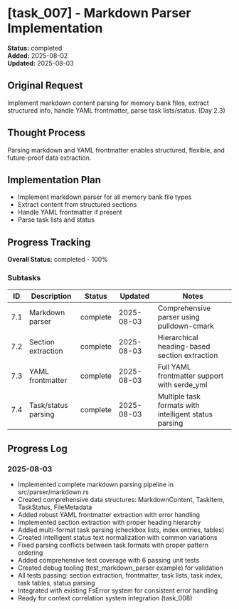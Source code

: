 # [task_007] - Markdown Parser Implementation

**Status:** completed  
**Added:** 2025-08-02  
**Updated:** 2025-08-03

## Original Request
Implement markdown content parsing for memory bank files, extract structured info, handle YAML frontmatter, parse task lists/status. (Day 2.3)

## Thought Process
Parsing markdown and YAML frontmatter enables structured, flexible, and future-proof data extraction.

## Implementation Plan
- Implement markdown parser for all memory bank file types
- Extract content from structured sections
- Handle YAML frontmatter if present
- Parse task lists and status

## Progress Tracking

**Overall Status:** completed - 100%

### Subtasks
| ID | Description | Status | Updated | Notes |
|----|-------------|--------|---------|-------|
| 7.1 | Markdown parser | complete | 2025-08-03 | Comprehensive parser using pulldown-cmark |
| 7.2 | Section extraction | complete | 2025-08-03 | Hierarchical heading-based section extraction |
| 7.3 | YAML frontmatter | complete | 2025-08-03 | Full YAML frontmatter support with serde_yml |
| 7.4 | Task/status parsing | complete | 2025-08-03 | Multiple task formats with intelligent status parsing |

## Progress Log

### 2025-08-03
- Implemented complete markdown parsing pipeline in src/parser/markdown.rs
- Created comprehensive data structures: MarkdownContent, TaskItem, TaskStatus, FileMetadata
- Added robust YAML frontmatter extraction with error handling
- Implemented section extraction with proper heading hierarchy
- Added multi-format task parsing (checkbox lists, index entries, tables)
- Created intelligent status text normalization with common variations
- Fixed parsing conflicts between task formats with proper pattern ordering
- Added comprehensive test coverage with 6 passing unit tests
- Created debug tooling (test_markdown_parser example) for validation
- All tests passing: section extraction, frontmatter, task lists, task index, task tables, status parsing
- Integrated with existing FsError system for consistent error handling
- Ready for context correlation system integration (task_008)
